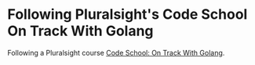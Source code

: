 # Following Pluralsight's Code School On Track With Golang

Following a Pluralsight course [Code School: On Track With Golang](https://app.pluralsight.com/library/courses/code-school-on-track-with-golang/table-of-contents).
